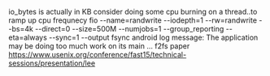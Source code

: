 io_bytes is actually in KB
consider doing some cpu burning on a thread..to ramp up cpu frequnecy
fio --name=randwrite --iodepth=1 --rw=randwrite --bs=4k --direct=0 --size=500M --numjobs=1 --group_reporting --eta=always --sync=1 --output fsync
android log message: The application may be doing too much work on its main ...
f2fs paper https://www.usenix.org/conference/fast15/technical-sessions/presentation/lee

